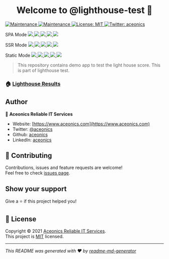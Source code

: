 <h1 align="center">Welcome to @lighthouse-test 👋</h1>
<p>
  <a href="https://github.com/lighthouse-test/quasar/actions/workflows/lighthouse.yml" target="_blank">
    <img alt="Maintenance" src="https://github.com/lighthouse-test/quasar/actions/workflows/lighthouse.yml/badge.svg" />
  </a>
  <a href="https://github.com/lighthouse-test/quasar/graphs/commit-activity" target="_blank">
    <img alt="Maintenance" src="https://img.shields.io/badge/Maintained%3F-yes-green.svg" />
  </a>
  <a href="https://github.com/lighthouse-test/badge-generator/blob/main/LICENSE" target="_blank">
    <img alt="License: MIT" src="https://img.shields.io/npm/l/@lighthouse-test/badge-generator" />
  </a>
  <a href="https://twitter.com/aceonics" target="_blank">
    <img alt="Twitter: aceonics" src="https://img.shields.io/twitter/follow/aceonics.svg?style=social" />
  </a>
</p>

<p>
  SPA Mode
  <a href="https://lighthouse-test.github.io/quasar/spa/_lighthouse/_.report.html">
    <img src="https://lighthouse-test.github.io/quasar/spa/_lighthouse/_.performance.svg" />
    <img src="https://lighthouse-test.github.io/quasar/spa/_lighthouse/_.accessibility.svg" />
    <img src="https://lighthouse-test.github.io/quasar/spa/_lighthouse/_.best-practices.svg" />
    <img src="https://lighthouse-test.github.io/quasar/spa/_lighthouse/_.seo.svg" />
    <img src="https://lighthouse-test.github.io/quasar/spa/_lighthouse/_.pwa.svg" />
  </a>
</p>

<p>
  SSR Mode
  <a href="https://lighthouse-test.github.io/quasar/ssr/_lighthouse/_.report.html">
    <img src="https://lighthouse-test.github.io/quasar/ssr/_lighthouse/_.performance.svg" />
    <img src="https://lighthouse-test.github.io/quasar/ssr/_lighthouse/_.accessibility.svg" />
    <img src="https://lighthouse-test.github.io/quasar/ssr/_lighthouse/_.best-practices.svg" />
    <img src="https://lighthouse-test.github.io/quasar/ssr/_lighthouse/_.seo.svg" />
    <img src="https://lighthouse-test.github.io/quasar/ssr/_lighthouse/_.pwa.svg" />
  </a>
</p>

<p>
  Static Mode
  <a href="https://lighthouse-test.github.io/quasar/static/_lighthouse/_.report.html">
    <img src="https://lighthouse-test.github.io/quasar/static/_lighthouse/_.performance.svg" />
    <img src="https://lighthouse-test.github.io/quasar/static/_lighthouse/_.accessibility.svg" />
    <img src="https://lighthouse-test.github.io/quasar/static/_lighthouse/_.best-practices.svg" />
    <img src="https://lighthouse-test.github.io/quasar/static/_lighthouse/_.seo.svg" />
    <img src="https://lighthouse-test.github.io/quasar/static/_lighthouse/_.pwa.svg" />
  </a>
</p>

> This repository contains demo app to test the light house score. This is part of lighthouse test.

### 🏠 [Lighthouse Results](https://lighthouse-test.github.io)

## Author

👤 **Aceonics Reliable IT Services**

- Website: [https://www.aceonics.com](https://www.aceonics.com)
- Twitter: [@aceonics](https://twitter.com/aceonics)
- Github: [aceonics](https://github.com/aceonics)
- LinkedIn: [aceonics](https://linkedin.com/company/aceonics)

## 🤝 Contributing

Contributions, issues and feature requests are welcome!<br />Feel free to check [issues page](https://github.com/lighthouse-test/lighthouse.github.io/issues).

## Show your support

Give a ⭐️ if this project helped you!

## 📝 License

Copyright © 2021 [Aceonics Reliable IT Services](https://www.aceonics.com).<br />
This project is [MIT](https://github.com/lighthouse-test/quasar/blob/master/LICENSE) licensed.

---

_This README was generated with ❤️ by [readme-md-generator](https://github.com/kefranabg/readme-md-generator)_
